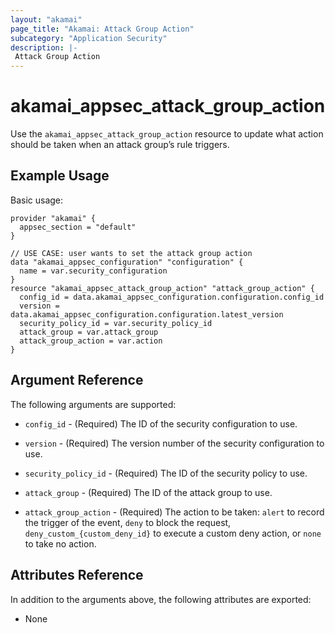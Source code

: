 ```yaml
---
layout: "akamai"
page_title: "Akamai: Attack Group Action"
subcategory: "Application Security"
description: |-
 Attack Group Action
---
```


# akamai_appsec_attack_group_action

Use the `akamai_appsec_attack_group_action` resource to update what action should be taken when an attack group’s rule triggers. 

## Example Usage

Basic usage:

```hcl
provider "akamai" {
  appsec_section = "default"
}

// USE CASE: user wants to set the attack group action
data "akamai_appsec_configuration" "configuration" {
  name = var.security_configuration
}
resource "akamai_appsec_attack_group_action" "attack_group_action" {
  config_id = data.akamai_appsec_configuration.configuration.config_id
  version = data.akamai_appsec_configuration.configuration.latest_version
  security_policy_id = var.security_policy_id
  attack_group = var.attack_group
  attack_group_action = var.action
}
```

## Argument Reference

The following arguments are supported:

* `config_id` - (Required) The ID of the security configuration to use.

* `version` - (Required) The version number of the security configuration to use.

* `security_policy_id` - (Required) The ID of the security policy to use.

* `attack_group` - (Required) The ID of the attack group to use.

* `attack_group_action` - (Required) The action to be taken: `alert` to record the trigger of the event, `deny` to block the request, `deny_custom_{custom_deny_id}` to execute a custom deny action, or `none` to take no action.

## Attributes Reference

In addition to the arguments above, the following attributes are exported:

* None

